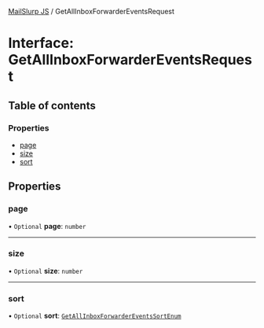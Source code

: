 [MailSlurp JS](../README.md) / GetAllInboxForwarderEventsRequest

# Interface: GetAllInboxForwarderEventsRequest

## Table of contents

### Properties

- [page](GetAllInboxForwarderEventsRequest.md#page)
- [size](GetAllInboxForwarderEventsRequest.md#size)
- [sort](GetAllInboxForwarderEventsRequest.md#sort)

## Properties

### page

• `Optional` **page**: `number`

___

### size

• `Optional` **size**: `number`

___

### sort

• `Optional` **sort**: [`GetAllInboxForwarderEventsSortEnum`](../enums/GetAllInboxForwarderEventsSortEnum.md)
